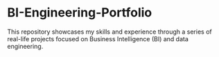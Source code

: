 # BI-Engineering-Portfolio
This repository showcases my skills and experience through a series of real-life projects focused on Business Intelligence (BI) and data engineering. 
